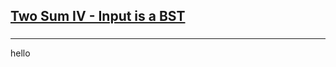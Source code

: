 <h2><a href="https://leetcode.com/problems/two-sum-iv-input-is-a-bst/submissions/865830424/?envType=study-plan&id=data-structure-i">Two Sum IV - Input is a BST</a></h2><h3></h3><hr>hello